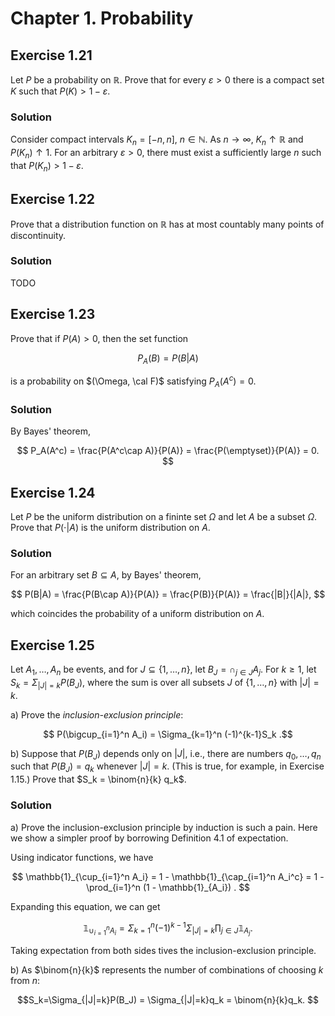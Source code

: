 # Chapter 1. Probability

## Exercise 1.21
Let $P$ be a probability on $\mathbb{R}$. Prove that for every $\varepsilon>0$ there is a compact set $K$ such that $P(K)>1-\varepsilon$.

### Solution

Consider compact intervals $K_n=[-n, n]$, $n\in\mathbb{N}$. As $n\to\infty$, $K_n\uparrow \mathbb{R}$ and $P(K_n)\uparrow 1$. For an arbitrary $\varepsilon>0$, there must exist a sufficiently large $n$ such that $P(K_n)>1-\varepsilon$.


## Exercise 1.22
Prove that a distribution function on $\mathbb{R}$ has at most countably many points of discontinuity.

### Solution

TODO


## Exercise 1.23
Prove that if $P(A)>0$, then the set function

$$ P_A(B) = P(B|A) $$

is a probability on $(\Omega, \cal F)$ satisfying $P_A(A^c)=0$.

### Solution

By Bayes' theorem,

$$ P_A(A^c) = \frac{P(A^c\cap A)}{P(A)} = \frac{P(\emptyset)}{P(A)} = 0. $$


## Exercise 1.24
Let $P$ be the uniform distribution on a fininte set $\Omega$ and let $A$ be a subset $\Omega$. Prove that $P(\cdot|A)$ is the uniform distribution on $A$.

### Solution

For an arbitrary set $B\subseteq A$, by Bayes' theorem,

$$ P(B|A) = \frac{P(B\cap A)}{P(A)} = \frac{P(B)}{P(A)} = \frac{|B|}{|A|}, $$

which coincides the probability of a uniform distribution on $A$.


## Exercise 1.25
Let $A_1,\ldots,A_n$ be events, and for $J\subseteq \lbrace 1,\ldots,n \rbrace$, let $B_J=\cap_{j\in J}A_j$. For $k\geq 1$, let $S_k=\Sigma_{|J|=k}P(B_J)$, where the sum is over all subsets $J$ of $\lbrace 1,\ldots,n \rbrace$ with $|J|=k$.

a) Prove the _inclusion-exclusion principle_:

$$ P(\bigcup_{i=1}^n A_i) = \Sigma_{k=1}^n (-1)^{k-1}S_k .$$

b) Suppose that $P(B_J)$ depends only on $|J|$, i.e., there are numbers $q_0,\ldots,q_n$ such that $P(B_J)=q_k$ whenever $|J|=k$. (This is true, for example, in Exercise 1.15.) Prove that $S_k = \binom{n}{k} q_k$.

### Solution

a) Prove the inclusion-exclusion principle by induction is such a pain. Here we show a simpler proof by borrowing Definition 4.1 of expectation.

Using indicator functions, we have

$$ \mathbb{1}_{\cup_{i=1}^n A_i} = 1 - \mathbb{1}_{\cap_{i=1}^n A_i^c} = 1 - \prod_{i=1}^n (1 - \mathbb{1}_{A_i}) . $$

Expanding this equation, we can get

$$ \mathbb{1}_{\cup_{i=1}^n A_i} = \Sigma_{k=1}^n(-1)^{k-1}\Sigma_{|J|=k}\prod_{j\in J}\mathbb{1}_{A_j} .$$

Taking expectation from both sides tives the inclusion-exclusion principle.

b) As $\binom{n}{k}$ represents the number of combinations of choosing $k$ from $n$:

$$S_k=\Sigma_{|J|=k}P(B_J) = \Sigma_{|J|=k}q_k = \binom{n}{k}q_k. $$

